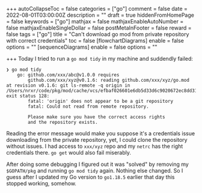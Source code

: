 +++
autoCollapseToc = false
categories = ["go"]
comment = false
date = 2022-08-01T03:00:00Z
description = ""
draft = true
hiddenFromHomePage = false
keywords = ["go"]
mathjax = false
mathjaxEnableAutoNumber = false
mathjaxEnableSingleDollar = false
postMetaInFooter = false
reward = false
tags = ["go"]
title = "Can't download go mod from private repository with correct credentials"
toc = false
[flowchartDiagrams]
enable = false
options = ""
[sequenceDiagrams]
enable = false
options = ""

+++
Today I tried to run a `go mod tidy` in my machine and suddendly failed:

```
❯ go mod tidy
    go: github.com/xxx/abc@v1.0.0 requires
    	github.com/xxx/xyz@v0.1.6: reading github.com/xxx/xyz/go.mod at revision v0.1.6: git ls-remote -q origin in /Users/nrxr/code/pkg/mod/cache/vcs/efbaf026601e6db5d33d6c9020672ec8dd313d341c34f6b77702d1d831b3c925: exit status 128:
    	fatal: 'origin' does not appear to be a git repository
    	fatal: Could not read from remote repository.
    
    	Please make sure you have the correct access rights
    	and the repository exists.
```

Reading the error message would make you suppose it's a credentials issue downloading from the private repository, yet, I could clone the repository without issues. I had access to `xxx/xyz` repo and my `netrc` has the right credentials there. `go get` would also fail miserably.

After doing some debugging I figured out it was "solved" by removing my `$GOPATH/pkg` and running `go mod tidy` again. Nothing else changed. So I guess after I updated my Go version to `go1.18.5` earlier that day this stopped working, somehow.